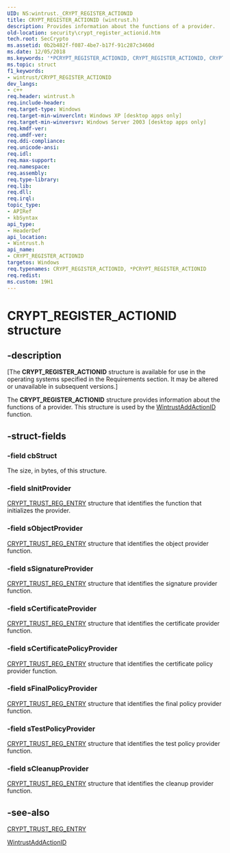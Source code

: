 ```yaml
---
UID: NS:wintrust._CRYPT_REGISTER_ACTIONID
title: CRYPT_REGISTER_ACTIONID (wintrust.h)
description: Provides information about the functions of a provider.
old-location: security\crypt_register_actionid.htm
tech.root: SecCrypto
ms.assetid: 0b2b482f-f087-4be7-b17f-91c287c3460d
ms.date: 12/05/2018
ms.keywords: '*PCRYPT_REGISTER_ACTIONID, CRYPT_REGISTER_ACTIONID, CRYPT_REGISTER_ACTIONID structure [Security], PCRYPT_REGISTER_ACTIONID, PCRYPT_REGISTER_ACTIONID structure pointer [Security], security.crypt_register_actionid, wintrust/CRYPT_REGISTER_ACTIONID, wintrust/PCRYPT_REGISTER_ACTIONID'
ms.topic: struct
f1_keywords:
- wintrust/CRYPT_REGISTER_ACTIONID
dev_langs:
- c++
req.header: wintrust.h
req.include-header: 
req.target-type: Windows
req.target-min-winverclnt: Windows XP [desktop apps only]
req.target-min-winversvr: Windows Server 2003 [desktop apps only]
req.kmdf-ver: 
req.umdf-ver: 
req.ddi-compliance: 
req.unicode-ansi: 
req.idl: 
req.max-support: 
req.namespace: 
req.assembly: 
req.type-library: 
req.lib: 
req.dll: 
req.irql: 
topic_type:
- APIRef
- kbSyntax
api_type:
- HeaderDef
api_location:
- Wintrust.h
api_name:
- CRYPT_REGISTER_ACTIONID
targetos: Windows
req.typenames: CRYPT_REGISTER_ACTIONID, *PCRYPT_REGISTER_ACTIONID
req.redist: 
ms.custom: 19H1
---
```


# CRYPT_REGISTER_ACTIONID structure


## -description


<p class="CCE_Message">[The  <b>CRYPT_REGISTER_ACTIONID</b> structure is available for use in the operating systems specified in the Requirements section. It may be altered or unavailable in subsequent versions.]

The <b>CRYPT_REGISTER_ACTIONID</b> structure provides information about the functions of a provider. This structure is used by the  <a href="https://docs.microsoft.com/windows/desktop/api/wintrust/nf-wintrust-wintrustaddactionid">WintrustAddActionID</a> function.


## -struct-fields




### -field cbStruct

The size, in bytes, of this structure.


### -field sInitProvider


<a href="https://docs.microsoft.com/windows/desktop/api/wintrust/ns-wintrust-crypt_trust_reg_entry">CRYPT_TRUST_REG_ENTRY</a> structure that identifies the function that initializes the provider.


### -field sObjectProvider


<a href="https://docs.microsoft.com/windows/desktop/api/wintrust/ns-wintrust-crypt_trust_reg_entry">CRYPT_TRUST_REG_ENTRY</a> structure that identifies the object provider function.


### -field sSignatureProvider


<a href="https://docs.microsoft.com/windows/desktop/api/wintrust/ns-wintrust-crypt_trust_reg_entry">CRYPT_TRUST_REG_ENTRY</a> structure that identifies the signature provider function.


### -field sCertificateProvider


<a href="https://docs.microsoft.com/windows/desktop/api/wintrust/ns-wintrust-crypt_trust_reg_entry">CRYPT_TRUST_REG_ENTRY</a> structure that identifies the certificate provider function.


### -field sCertificatePolicyProvider


<a href="https://docs.microsoft.com/windows/desktop/api/wintrust/ns-wintrust-crypt_trust_reg_entry">CRYPT_TRUST_REG_ENTRY</a> structure that identifies the certificate policy provider function.


### -field sFinalPolicyProvider


<a href="https://docs.microsoft.com/windows/desktop/api/wintrust/ns-wintrust-crypt_trust_reg_entry">CRYPT_TRUST_REG_ENTRY</a> structure that identifies the final policy provider function.


### -field sTestPolicyProvider


<a href="https://docs.microsoft.com/windows/desktop/api/wintrust/ns-wintrust-crypt_trust_reg_entry">CRYPT_TRUST_REG_ENTRY</a> structure that identifies the test policy provider function.


### -field sCleanupProvider


<a href="https://docs.microsoft.com/windows/desktop/api/wintrust/ns-wintrust-crypt_trust_reg_entry">CRYPT_TRUST_REG_ENTRY</a> structure that identifies the cleanup provider function.


## -see-also




<a href="https://docs.microsoft.com/windows/desktop/api/wintrust/ns-wintrust-crypt_trust_reg_entry">CRYPT_TRUST_REG_ENTRY</a>



<a href="https://docs.microsoft.com/windows/desktop/api/wintrust/nf-wintrust-wintrustaddactionid">WintrustAddActionID</a>
 

 

